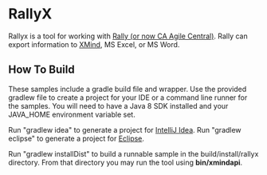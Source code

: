 RallyX
======

Rallyx is a tool for working with [Rally (or now CA Agile Central)](https://www.ca.com/us/products/ca-agile-central.html).
Rally can export information to [XMind](http://www.xmind.net), MS Excel, or MS Word.

How To Build
------------
These samples include a gradle build file and wrapper.  Use the provided
gradlew file to create a project for your IDE or a command line runner
for the samples.  You will need to have a Java 8 SDK installed and your
JAVA_HOME environment variable set.

Run "gradlew idea" to generate a project for [IntelliJ Idea](https://www.jetbrains.com/idea/).
Run "gradlew eclipse" to generate a project for [Eclipse](https://eclipse.org/ide/).

Run "gradlew installDist" to build a runnable sample in the build/install/rallyx
directory.  From that directory you may run the tool using **bin/xmindapi**.
